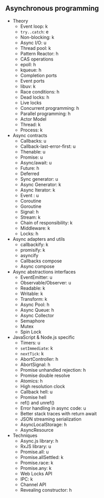 ## Asynchronous programming

- Theory
  - Event loop: k
  - `try..catch`: e
  - Non-blocking: k
  - Async I/O: u
  - Thread pool: k
  - Pattern Reactor: h
  - CAS operations
  - epoll: h
  - kqueue: h
  - Completion ports
  - Event ports
  - libuv: k
  - Race conditions: h
  - Dead locks: h
  - Live locks
  - Concurrent programming: h
  - Parallel programming: h
  - Actor Model
  - Thread: k
  - Process: k
- Async contracts
  - Callbacks: u
  - Callback-last-error-first: u
  - Thenable: u
  - Promise: u
  - Async/await: u
  - Future: h
  - Deferred
  - Sync generator: u
  - Async Generator: k
  - Async Iterator: k
  - Event : u
  - Coroutine
  - Goroutine
  - Signal: h
  - Stream: k
  - Chain of responsibility: k
  - Middleware: k
  - Locks: h
- Async adapters and utils
  - callbackify: k
  - promisify: k
  - asyncify
  - Callbacks compose
  - Async compose
- Async abstractions interfaces
  - EventEmitter: u
  - Observable/Observer: u
  - Readable: k
  - Writable: k
  - Transform: k
  - Async Pool: h
  - Async Queue: h
  - Async Collector
  - Semaphore
  - Mutex
  - Spin Lock
- JavaScript & Node.js specific
  - Timers: u
  - `setImmediate`: k
  - `nextTick`: k
  - AbortController: h
  - AbortSignal: h
  - Promise unhandled rejection: h
  - Promise double resolve
  - Atomics: h
  - High resolution clock
  - Callback hell: u
  - Promise hell
  - ref() and unref()
  - Error handling in async code: u
  - Better stack traces with return await
  - JSON streaming serialization
  - AsyncLocalStorage: h
  - AsyncResource
- Techniques
  - Async.js library: h
  - RxJS library: u
  - Promise.all: u
  - Promise.allSettled: k
  - Promise.race: k
  - Promise.any: k
  - Web Locks API
  - IPC: k
  - Channel API
  - Revealing constructor: h
